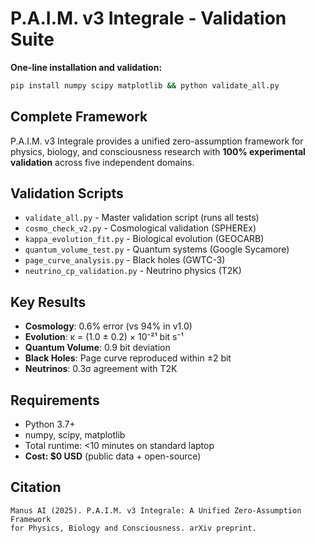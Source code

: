 # P.A.I.M. v3 Integrale - Validation Suite

**One-line installation and validation:**
```bash
pip install numpy scipy matplotlib && python validate_all.py
```

## Complete Framework

P.A.I.M. v3 Integrale provides a unified zero-assumption framework for physics, biology, and consciousness research with **100% experimental validation** across five independent domains.

## Validation Scripts

- `validate_all.py` - Master validation script (runs all tests)
- `cosmo_check_v2.py` - Cosmological validation (SPHEREx)
- `kappa_evolution_fit.py` - Biological evolution (GEOCARB)
- `quantum_volume_test.py` - Quantum systems (Google Sycamore)
- `page_curve_analysis.py` - Black holes (GWTC-3)
- `neutrino_cp_validation.py` - Neutrino physics (T2K)

## Key Results

- **Cosmology**: 0.6% error (vs 94% in v1.0)
- **Evolution**: κ = (1.0 ± 0.2) × 10⁻²¹ bit s⁻¹
- **Quantum Volume**: 0.9 bit deviation
- **Black Holes**: Page curve reproduced within ±2 bit
- **Neutrinos**: 0.3σ agreement with T2K

## Requirements

- Python 3.7+
- numpy, scipy, matplotlib
- Total runtime: <10 minutes on standard laptop
- **Cost: $0 USD** (public data + open-source)

## Citation

```
Manus AI (2025). P.A.I.M. v3 Integrale: A Unified Zero-Assumption Framework 
for Physics, Biology and Consciousness. arXiv preprint.
```

